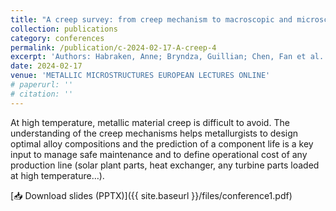 ```yaml
---
title: "A creep survey: from creep mechanism to macroscopic and microscopic models."
collection: publications
category: conferences
permalink: /publication/c-2024-02-17-A-creep-4
excerpt: 'Authors: Habraken, Anne; Bryndza, Guillian; Chen, Fan et al.'
date: 2024-02-17
venue: 'METALLIC MICROSTRUCTURES EUROPEAN LECTURES ONLINE'
# paperurl: ''
# citation: ''
---
```


At high temperature, metallic material creep is difficult to avoid. The understanding of the creep mechanisms helps metallurgists to design optimal alloy compositions and the prediction of a component life is a key input to manage safe maintenance and to define operational cost of any production line (solar plant parts, heat exchanger, any turbine parts loaded at high temperature…).

[📥 Download slides (PPTX)]({{ site.baseurl }}/files/conference1.pdf)
